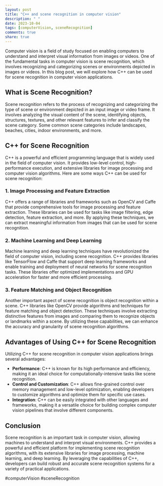```yaml
---
layout: post
title: "C++ and scene recognition in computer vision"
description: " "
date: 2023-10-04
tags: [computerVision, sceneRecognition]
comments: true
share: true
---
```


Computer vision is a field of study focused on enabling computers to understand and interpret visual information from images or videos. One of the fundamental tasks in computer vision is scene recognition, which involves recognizing and categorizing scenes or environments depicted in images or videos. In this blog post, we will explore how C++ can be used for scene recognition in computer vision applications.

## What is Scene Recognition?

Scene recognition refers to the process of recognizing and categorizing the type of scene or environment depicted in an input image or video frame. It involves analyzing the visual content of the scene, identifying objects, structures, textures, and other relevant features to infer and classify the scene category. Some common scene categories include landscapes, beaches, cities, indoor environments, and more.

## C++ for Scene Recognition

C++ is a powerful and efficient programming language that is widely used in the field of computer vision. It provides low-level control, high-performance execution, and extensive libraries for image processing and computer vision algorithms. Here are some ways C++ can be used for scene recognition:

### 1. Image Processing and Feature Extraction

C++ offers a range of libraries and frameworks such as OpenCV and Caffe that provide comprehensive tools for image processing and feature extraction. These libraries can be used for tasks like image filtering, edge detection, feature extraction, and more. By applying these techniques, we can extract meaningful information from images that can be used for scene recognition.

### 2. Machine Learning and Deep Learning

Machine learning and deep learning techniques have revolutionized the field of computer vision, including scene recognition. C++ provides libraries like TensorFlow and Caffe that support deep learning frameworks and enable training and deployment of neural networks for scene recognition tasks. These libraries offer optimized implementations and GPU acceleration for faster and more efficient processing.

### 3. Feature Matching and Object Recognition

Another important aspect of scene recognition is object recognition within a scene. C++ libraries like OpenCV provide algorithms and techniques for feature matching and object detection. These techniques involve extracting distinctive features from images and comparing them to recognize objects or landmarks within a scene. By utilizing these capabilities, we can enhance the accuracy and granularity of scene recognition algorithms.

## Advantages of Using C++ for Scene Recognition

Utilizing C++ for scene recognition in computer vision applications brings several advantages:

* **Performance**: C++ is known for its high performance and efficiency, making it an ideal choice for computationally-intensive tasks like scene recognition.
* **Control and Customization**: C++ allows fine-grained control over memory management and low-level optimization, enabling developers to customize algorithms and optimize them for specific use cases.
* **Integration**: C++ can be easily integrated with other languages and frameworks, making it a versatile choice for building complex computer vision pipelines that involve different components.

## Conclusion

Scene recognition is an important task in computer vision, allowing machines to understand and interpret visual environments. C++ provides a powerful and efficient platform for implementing scene recognition algorithms, with its extensive libraries for image processing, machine learning, and deep learning. By leveraging the capabilities of C++, developers can build robust and accurate scene recognition systems for a variety of practical applications.

#computerVision #sceneRecognition